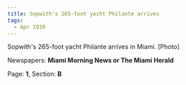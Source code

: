 ```yaml
---  
title: Sopwith's 265-foot yacht Philante arrives  
tags:  
  - Apr 1939  
---  
```

  
Sopwith's 265-foot yacht Philante arrives in Miami. [Photo]  
  
Newspapers: **Miami Morning News or The Miami Herald**  
  
Page: **1**, Section: **B** 
